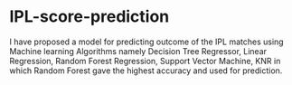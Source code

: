 # IPL-score-prediction
 I have proposed a model for predicting outcome of the IPL matches using  Machine learning Algorithms namely Decision Tree Regressor, Linear Regression, Random  Forest Regression, Support Vector Machine, KNR in which Random Forest gave the highest accuracy and used for prediction. 
